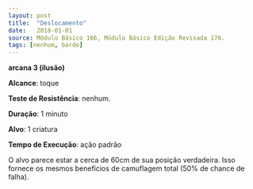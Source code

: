 ```yaml
---
layout: post
title:  "Deslocamento"
date:   2018-01-01
source: Módulo Básico 166, Módulo Básico Edição Revisada 176.
tags: [nenhum, bardo]
---
```


**arcana 3 (ilusão)**

**Alcance**: toque

**Teste de Resistência**: nenhum.

**Duração**: 1 minuto

**Alvo**: 1 criatura

**Tempo de Execução**: ação padrão

O alvo parece estar a cerca de 60cm de sua posição verdadeira. Isso fornece os mesmos benefícios de camuflagem total (50% de chance de falha).
